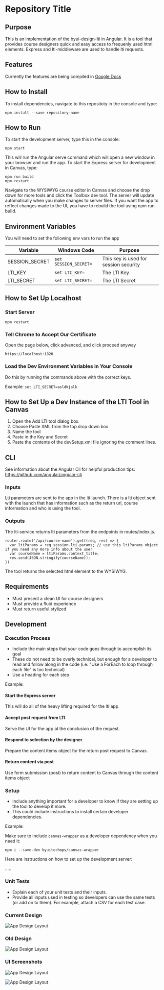 # Repository Title

## Purpose

This is an implementation of the byui-design-lti in Angular. It is a tool that provides course designers quick and easy access to frequenly used html elements. Express and lti-middleware are used to handle lti requests.

## Features

Currently the features are being compiled in [Google Docs](https://docs.google.com/document/d/1Um7kamhOtewq1ktpXyxMF7zdqrfKc02xr_DD389R85w/edit)

## How to Install

To install dependencies, navigate to this repositoty in the console and type:

```
npm install --save repository-name
```

## How to Run

To start the development server, type this in the console:

```npm start```

This will run the Angular serve command which will open a new window in your browser and run the app. To start the Express server for development in Canvas, type:

```
npm run build
npm restart
```

Navigate to the WYSIWYG course editor in Canvas and choose the drop down for more tools and click the Toolbox dev tool. The server will update automatically when you make changes to server files. If you want the app to reflect changes made to the UI, you have to rebuild the tool using npm run build.

## Environment Variables

You will need to set the following env vars to run the app

|Variable|Windows Code|Purpose|
|---|---|---|
|SESSION_SECRET|`set SESSION_SECRET=`|This key is used for session security|
|LTI_KEY|`set LTI_KEY=`|The LTI Key|
|LTI_SECRET|`set LTI_SECRET=`|The LTI Secret|

## How to Set Up Localhost

### Start Server
```
npm restart
```

### Tell Chrome to Accept Our Certificate 

Open the page below, click advanced, and click proceed anyway

```
https://localhost:1820
```

### Load the Dev Environment Variables in Your Console
Do this by running the commands above with the correct keys.

Example: `set LTI_SECRET=asldkjalk`

## How to Set Up a Dev Instance of the LTI Tool in Canvas

1. Open the Add LTI tool dialog box.
1. Choose Paste XML from the top drop down box
1. Name the tool
1. Paste in the Key and Secret
1. Paste the contents of the devSetup.xml file ignoring the comment lines.

## CLI

See information about the Angular Cli for helpful production tips: https://github.com/angular/angular-cli

### Inputs

Lti parameters are sent to the app in the lti launch. There is a lti object sent with the launch that has information such as the return url, course information and who is using the tool.

### Outputs

The lti-service returns lti parameters from the endpoints in routes/index.js. 

```
router.route('/api/course-name').get((req, res) => {
  var ltiParams = req.session.lti.params; // use this ltiParams object if you need any more info about the user
  var courseName = ltiParams.context_title;
  res.send(JSON.stringify(courseName));
})
```

The tool returns the selected html element to the WYSIWYG.

## Requirements

- Must present a clean UI for course designers
- Must provide a fluid experience
- Must return useful stylized

## Development

### Execution Process
- Include the main steps that your code goes through to accomplish its goal
- These do not need to be overly technical, but enough for a developer to read and follow along in the code (i.e. "Use a ForEach to loop through each file" is too technical)
- Use a heading for each step

Example:

#### Start the Express server
This will do all of the heavy lifting required for the lti app.

#### Accept post request from LTI
Serve the UI for the app at the conclusion of the request.

#### Respond to selection by the designer
Prepare the content items object for the return post request to Canvas.

#### Return content via post
Use form submission (post) to return content to Canvas through the content items object

### Setup
- Include anything important for a developer to know if they are setting up the tool to develop it more.
- This could include instructions to install certain developer dependencies.

Example:

Make sure to include `canvas-wrapper` as a developer dependency when you need it:

```
npm i --save-dev byuitechops/canvas-wrapper
```

Here are instructions on how to set up the development server:

.....

### Unit Tests
- Explain each of your unit tests and their inputs.
- Provide all inputs used in testing so developers can use the same tests (or add on to them). For example, attach a CSV for each test case.

### Current Design
![App Design Layout](./src/assets/NewByuiDesignLti.png?raw=true "Current App Design")

### Old Design
![App Design Layout](./src/assets/design-lti-ng.png?raw=true "App Design")

### UI Screenshots
![App Design Layout](./src/assets/designAppPageTemplates.png?raw=true "App Design")

![App Design Layout](./src/assets/designAppWebFeatures.png?raw=true "App Design")
